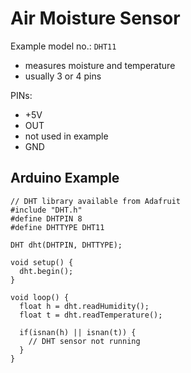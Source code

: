 # Air Moisture Sensor

Example model no.: `DHT11`

- measures moisture and temperature
- usually 3 or 4 pins

PINs:
- +5V
- OUT
- not used in example
- GND

## Arduino Example

```arduino
// DHT library available from Adafruit
#include "DHT.h"
#define DHTPIN 8
#define DHTTYPE DHT11

DHT dht(DHTPIN, DHTTYPE);

void setup() {
  dht.begin();
}

void loop() {
  float h = dht.readHumidity();
  float t = dht.readTemperature();

  if(isnan(h) || isnan(t)) {
    // DHT sensor not running
  }
}
```
